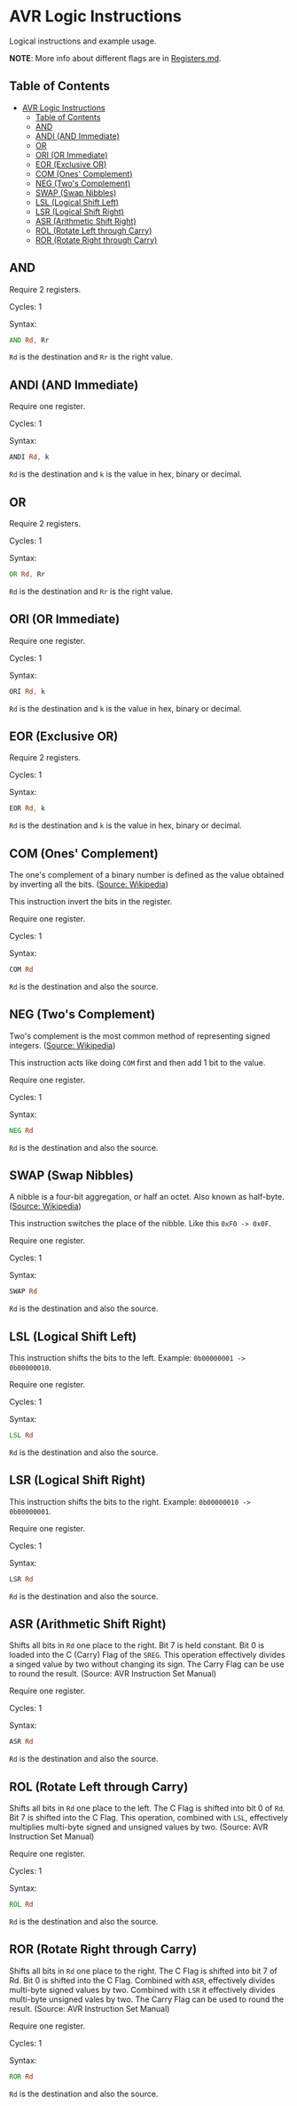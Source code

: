 # AVR Logic Instructions

Logical instructions and example usage. 

**NOTE**: More info about different flags are in [Registers.md](/Assembly/Registers.md#sreq-status-register).

## Table of Contents

- [AVR Logic Instructions](#avr-logic-instructions)
  - [Table of Contents](#table-of-contents)
  - [AND](#and)
  - [ANDI (AND Immediate)](#andi-and-immediate)
  - [OR](#or)
  - [ORI (OR Immediate)](#ori-or-immediate)
  - [EOR (Exclusive OR)](#eor-exclusive-or)
  - [COM (Ones' Complement)](#com-ones-complement)
  - [NEG (Two's Complement)](#neg-twos-complement)
  - [SWAP (Swap Nibbles)](#swap-swap-nibbles)
  - [LSL (Logical Shift Left)](#lsl-logical-shift-left)
  - [LSR (Logical Shift Right)](#lsr-logical-shift-right)
  - [ASR (Arithmetic Shift Right)](#asr-arithmetic-shift-right)
  - [ROL (Rotate Left through Carry)](#rol-rotate-left-through-carry)
  - [ROR (Rotate Right through Carry)](#ror-rotate-right-through-carry)

## AND

Require 2 registers.

Cycles: 1

Syntax:

```asm
AND Rd, Rr
```

`Rd` is the destination and `Rr` is the right value.

## ANDI (AND Immediate)

Require one register.

Cycles: 1

Syntax:

```asm
ANDI Rd, k
```

`Rd` is the destination and `k` is the value in hex, binary or decimal.

## OR

Require 2 registers.

Cycles: 1

Syntax:

```asm
OR Rd, Rr
```

`Rd` is the destination and `Rr` is the right value.

## ORI (OR Immediate)

Require one register.

Cycles: 1

Syntax:

```asm
ORI Rd, k
```

`Rd` is the destination and `k` is the value in hex, binary or decimal.

## EOR (Exclusive OR)

Require 2 registers.

Cycles: 1

Syntax:

```asm
EOR Rd, k
```

`Rd` is the destination and `k` is the value in hex, binary or decimal.

## COM (Ones' Complement)

The one's complement of a binary number is defined as the value obtained by inverting all the bits. ([Source: Wikipedia](https://en.wikipedia.org/wiki/Ones%27_complement))

This instruction invert the bits in the register.

Require one register.

Cycles: 1

Syntax:

```asm
COM Rd
```

`Rd` is the destination and also the source.

## NEG (Two's Complement)

Two's complement is the most common method of representing signed integers. ([Source: Wikipedia](https://en.wikipedia.org/wiki/Two%27s_complement))

This instruction acts like doing `COM` first and then add 1 bit to the value.

Require one register.

Cycles: 1

Syntax:

```asm
NEG Rd
```

`Rd` is the destination and also the source.

## SWAP (Swap Nibbles)

A nibble is a four-bit aggregation, or half an octet. Also known as half-byte. ([Source: Wikipedia](https://en.wikipedia.org/wiki/Nibble))

This instruction switches the place of the nibble. Like this `0xF0 -> 0x0F`.

Require one register.

Cycles: 1

Syntax:

```asm
SWAP Rd
```

`Rd` is the destination and also the source.

## LSL (Logical Shift Left)

This instruction shifts the bits to the left. Example: `0b00000001 -> 0b00000010`.

Require one register.

Cycles: 1

Syntax:

```asm
LSL Rd
```

`Rd` is the destination and also the source.

## LSR (Logical Shift Right)

This instruction shifts the bits to the right. Example: `0b00000010 -> 0b00000001`.

Require one register.

Cycles: 1

Syntax:

```asm
LSR Rd
```

`Rd` is the destination and also the source.

## ASR (Arithmetic Shift Right)

Shifts all bits in `Rd` one place to the right. Bit 7 is held constant. Bit 0 is loaded into the C (Carry) Flag of the `SREG`. This operation effectively divides a singed value by two without changing its sign. The Carry Flag can be use to round the result. (Source: AVR Instruction Set Manual)

Require one register.

Cycles: 1

Syntax:

```asm
ASR Rd
```

`Rd` is the destination and also the source.

## ROL (Rotate Left through Carry)

Shifts all bits in `Rd` one place to the left. The C Flag is shifted into bit 0 of `Rd`. Bit 7 is shifted into the C Flag. This operation, combined with `LSL`, effectively multiplies multi-byte signed and unsigned values by two. (Source: AVR Instruction Set Manual)

Require one register.

Cycles: 1

Syntax:

```asm
ROL Rd
```

`Rd` is the destination and also the source.

## ROR (Rotate Right through Carry)

Shifts all bits in `Rd` one place to the right. The C Flag is shifted into bit 7 of Rd. Bit 0 is shifted into the C Flag. Combined with `ASR`, effectively divides multi-byte signed values by two. Combined with `LSR` it effectively divides multi-byte unsigned vales by two. The Carry Flag can be used to round the result. (Source: AVR Instruction Set Manual)

Require one register.

Cycles: 1

Syntax:

```asm
ROR Rd
```

`Rd` is the destination and also the source.
